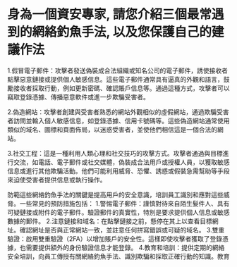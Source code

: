 # 身為一個資安專家, 請您介紹三個最常遇到的網絡釣魚手法, 以及您保護自己的建議作法
1.假冒電子郵件：攻擊者發送偽裝成合法組織或知名公司的電子郵件，誘使接收者點擊惡意鏈接或提供個人敏感信息。這些電子郵件通常具有逼真的外觀和語言，鼓勵接收者採取行動，例如更新密碼、確認賬戶信息等。通過這種方式，攻擊者可以竊取登錄憑據、傳播惡意軟件或進一步欺騙受害者。

2.偽造網站：攻擊者創建與受害者熟悉的網站外觀相似的虛假網站，通過欺騙受害者訪問並輸入個人敏感信息，如登錄憑據、信用卡號碼等。這些偽造網站通常使用類似的域名、圖標和頁面佈局，以迷惑受害者，並使他們相信這是一個合法的網站。

3.社交工程：這是一種利用人類心理和社交技巧的攻擊方式。攻擊者通過與目標進行交流，如電話、電子郵件或社交媒體，偽裝成合法用戶或授權人員，以獲取敏感信息或進行其他欺騙活動。他們可能利用威脅、恐懼、誘惑或假裝急需幫助等手段來迫使受害者提供信息或執行操作。

防範這些網絡釣魚手法的關鍵是提高用戶的安全意識，培訓員工識別和應對這些威脅。一些常見的預防措施包括：
1.警惕電子郵件：謹慎對待來自陌生髮件人、具有可疑鏈接或附件的電子郵件。驗證郵件的真實性，特別是要求提供個人信息或敏感數據的郵件。
2.注意鏈接和域名：在點擊鏈接之前，懸停在其上以查看目標網址。確認網址是否與正常網站一致，並註意任何拼寫錯誤或可疑的域名。
3.雙重驗證：啟用雙重驗證（2FA）以增加賬戶的安全性。這樣即使攻擊者獲取了登錄憑據，也需要提供額外的身份驗證信息才能登錄。
4.教育和培訓：提供定期的網絡安全培訓，向員工傳授有關網絡釣魚手法、識別欺騙和採取正確行動的知識。教育
